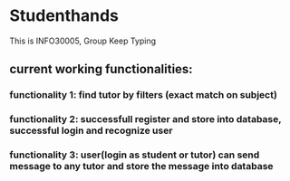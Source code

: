 # Studenthands
This is INFO30005, Group Keep Typing
## current working functionalities:

### functionality 1: find tutor by filters (exact match on subject)

### functionality 2: successfull register and store into database, successful login and recognize user

### functionality 3: user(login as student or tutor) can send message to any tutor and store the message into database 
